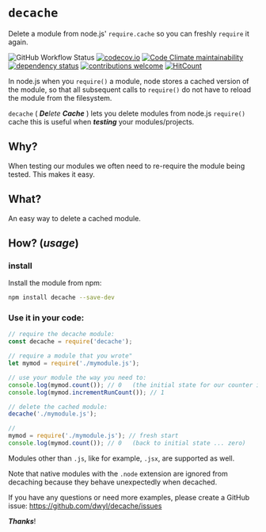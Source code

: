 # `decache`

Delete a module from node.js' `require.cache` so you can freshly `require` it again.


![GitHub Workflow Status](https://img.shields.io/github/actions/workflow/status/dwyl/decache/ci.yml?branch=main&label=build&style=flat-square)
[![codecov.io](https://img.shields.io/codecov/c/github/dwyl/decache/main.svg?style=flat-square)](https://codecov.io/github/dwyl/decache?branch=main)
[![Code Climate maintainability](https://img.shields.io/codeclimate/maintainability/dwyl/decache.svg?style=flat-square)](https://github.com/dwyl/decache)
[![dependency status](https://img.shields.io/librariesio/release/npm/decache?style=flat-square)](https://github.com/dwyl/decache/blob/main/package.json#L43)
[![contributions welcome](https://img.shields.io/badge/contributions-welcome-brightgreen.svg?style=flat-square)](https://github.com/dwyl/decache/issues)
[![HitCount](https://hits.dwyl.com/dwyl/decache.svg)](https://hits.dwyl.com/dwyl/decache)

In node.js when you `require()` a module, node stores a cached version of the
module, so that all subsequent calls to `require()` do not have to reload
the module from the filesystem.

`decache` ( _**De**lete **Cache**_ ) lets you delete modules from node.js `require()` cache
this is useful when _**testing**_ your modules/projects.

## Why?

When testing our modules we often need to re-require the module being tested.
This makes it easy.

## What?

An easy way to delete a cached module.

## How? (_usage_)

### install

Install the module from npm:

```sh
npm install decache --save-dev
```

### Use it in your code:

```js
// require the decache module:
const decache = require('decache');

// require a module that you wrote"
let mymod = require('./mymodule.js');

// use your module the way you need to:
console.log(mymod.count()); // 0   (the initial state for our counter is zero)
console.log(mymod.incrementRunCount()); // 1

// delete the cached module:
decache('./mymodule.js');

//
mymod = require('./mymodule.js'); // fresh start
console.log(mymod.count()); // 0   (back to initial state ... zero)
```

Modules other than `.js`, like for example, `.jsx`, are supported as well.

Note that native modules with the `.node` extension are ignored from decaching because
they behave unexpectedly when decached.

If you have any questions or need more examples, please create a GitHub issue:
https://github.com/dwyl/decache/issues

***Thanks***!
